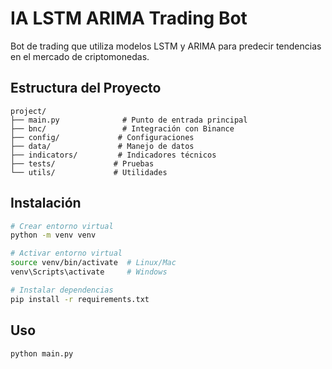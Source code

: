 # IA LSTM ARIMA Trading Bot

Bot de trading que utiliza modelos LSTM y ARIMA para predecir tendencias en el mercado de criptomonedas.

## Estructura del Proyecto
```
project/
├── main.py              # Punto de entrada principal
├── bnc/                 # Integración con Binance
├── config/             # Configuraciones
├── data/               # Manejo de datos
├── indicators/         # Indicadores técnicos
├── tests/             # Pruebas
└── utils/             # Utilidades
```

## Instalación
```bash
# Crear entorno virtual
python -m venv venv

# Activar entorno virtual
source venv/bin/activate  # Linux/Mac
venv\Scripts\activate     # Windows

# Instalar dependencias
pip install -r requirements.txt
```

## Uso
```bash
python main.py
```

